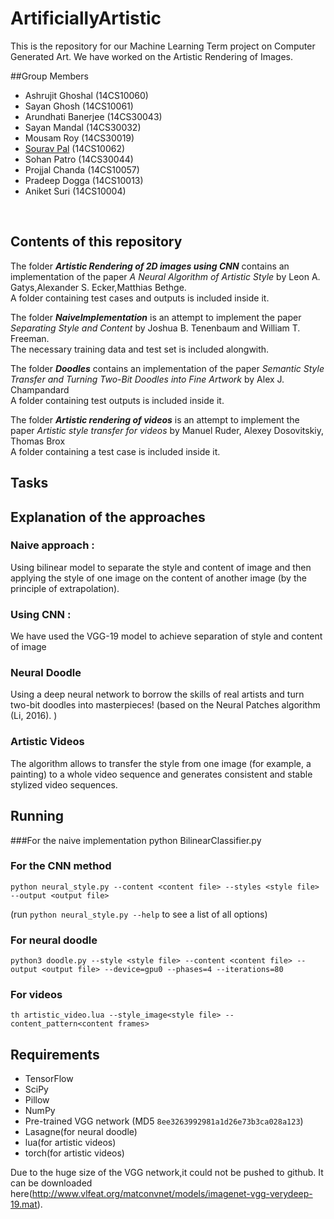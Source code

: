 # ArtificiallyArtistic
This is the repository for our Machine Learning Term project on Computer Generated Art. We have worked on the Artistic Rendering of Images. 

##Group Members

* Ashrujit Ghoshal    (14CS10060) <br />
* Sayan Ghosh         (14CS10061) <br />
* Arundhati Banerjee  (14CS30043) <br />
* Sayan Mandal        (14CS30032) <br />
* Mousam Roy          (14CS30019) <br />
* [Sourav Pal](https://github.com/sourav-roni)          (14CS10062) <br />
* Sohan Patro         (14CS30044) <br />
* Projjal Chanda      (14CS10057) <br />
* Pradeep Dogga       (14CS10013) <br />
* Aniket Suri         (14CS10004) <br />

<br />

## Contents of this repository
The folder **_Artistic Rendering of 2D images using CNN_**  contains an implementation of the paper *_A Neural Algorithm of Artistic Style_* by Leon A. Gatys,Alexander S. Ecker,Matthias Bethge.<br />
A folder containing test cases and outputs is included inside it. <br />

The folder **_NaiveImplementation_** is an attempt to implement the paper *_Separating Style and Content_* by Joshua B. Tenenbaum and William T. Freeman. <br />
The necessary training data and test set is included alongwith. <br />

The folder **_Doodles_**  contains an implementation of the paper *_Semantic Style Transfer and Turning Two-Bit Doodles into Fine Artwork_* by Alex J. Champandard <br />
A folder containing test outputs is included inside it. <br />

The folder **_Artistic rendering of videos_** is an attempt to implement the paper *_Artistic style transfer for videos_* by Manuel Ruder, Alexey Dosovitskiy, Thomas Brox <br />
A folder containing a test case  is included inside it. <br />






## Tasks

## Explanation of the approaches
### Naive approach :
Using bilinear model to separate the style and content of image and then applying the style of one image on the content of another image (by the principle of extrapolation).
### Using CNN :
We have used the VGG-19 model to achieve separation of style and content of image
### Neural Doodle
Using a deep neural network to borrow the skills of real artists and turn  two-bit doodles into masterpieces! (based on the Neural Patches algorithm (Li, 2016). )

### Artistic Videos
The algorithm allows to transfer the style from one image (for example, a painting) to a whole video sequence and generates consistent and stable stylized video sequences.

## Running 
###For the naive implementation
python BilinearClassifier.py
### For the CNN method
`python neural_style.py --content <content file> --styles <style file> --output <output file>`

(run `python neural_style.py --help` to see a list of all options)

### For neural doodle
`python3 doodle.py --style <style file> --content <content file> --output <output file> --device=gpu0 --phases=4 --iterations=80`

### For videos
`th artistic_video.lua --style_image<style file> --content_pattern<content frames>`





## Requirements

* TensorFlow
* SciPy
* Pillow
* NumPy
* Pre-trained VGG network (MD5 `8ee3263992981a1d26e73b3ca028a123`)
* Lasagne(for neural doodle)
* lua(for artistic videos)
* torch(for artistic videos)

Due to the huge size of the VGG network,it could not be pushed to github. It can be downloaded here(http://www.vlfeat.org/matconvnet/models/imagenet-vgg-verydeep-19.mat).

